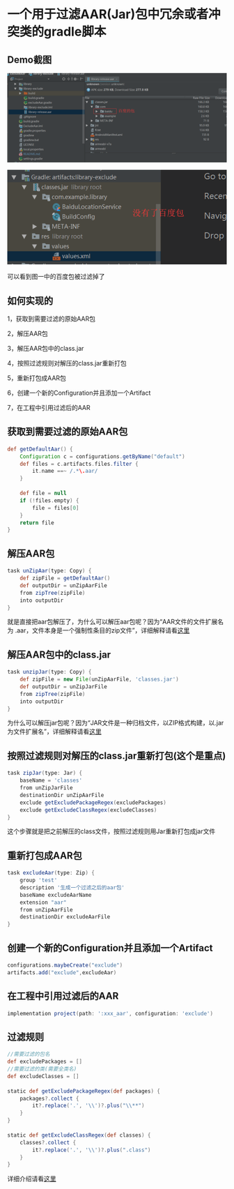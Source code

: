 # 一个用于过滤AAR(Jar)包中冗余或者冲突类的gradle脚本

## Demo截图
![demo](./img/demo.png)

![demo1](./img/demo1.png)

可以看到图一中的百度包被过滤掉了

## 如何实现的
1，获取到需要过滤的原始AAR包

2，解压AAR包

3，解压AAR包中的class.jar

4，按照过滤规则对解压的class.jar重新打包

5，重新打包成AAR包

6，创建一个新的Configuration并且添加一个Artifact

7，在工程中引用过滤后的AAR

## 获取到需要过滤的原始AAR包
```Groovy
def getDefaultAar() {
    Configuration c = configurations.getByName("default")
    def files = c.artifacts.files.filter {
        it.name ==~ /.*\.aar/
    }

    def file = null
    if (!files.empty) {
        file = files[0]
    }
    return file
}
```
## 解压AAR包
```Groovy
task unZipAar(type: Copy) {
    def zipFile = getDefaultAar()
    def outputDir = unZipAarFile
    from zipTree(zipFile)
    into outputDir
}
```
就是直接把aar包解压了，为什么可以解压aar包呢？因为“AAR文件的文件扩展名为 .aar，文件本身是一个强制性条目的zip文件”，详细解释请看[这里](https://developer.android.google.cn/studio/projects/android-library#aar-contents)
## 解压AAR包中的class.jar
```Groovy
task unzipJar(type: Copy) {
    def zipFile = new File(unZipAarFile, 'classes.jar')
    def outputDir = unZipJarFile
    from zipTree(zipFile)
    into outputDir
}
```
为什么可以解压jar包呢？因为“JAR文件是一种归档文件，以ZIP格式构建，以.jar为文件扩展名”，详细解释请看[这里](https://zh.wikipedia.org/zh-hans/JAR_(%E6%96%87%E4%BB%B6%E6%A0%BC%E5%BC%8F))
## 按照过滤规则对解压的class.jar重新打包(这个是重点)
```Groovy
task zipJar(type: Jar) {
    baseName = 'classes'
    from unZipJarFile
    destinationDir unZipAarFile
    exclude getExcludePackageRegex(excludePackages)
    exclude getExcludeClassRegex(excludeClasses)
}
```
这个步骤就是把之前解压的class文件，按照过滤规则用Jar重新打包成jar文件
## 重新打包成AAR包
```Groovy
task excludeAar(type: Zip) {
    group 'test'
    description '生成一个过滤之后的aar包'
    baseName excludeAarName
    extension "aar"
    from unZipAarFile
    destinationDir excludeAarFile
}
```
## 创建一个新的Configuration并且添加一个Artifact
```Groovy
configurations.maybeCreate("exclude")
artifacts.add("exclude",excludeAar)
```
## 在工程中引用过滤后的AAR
```Groovy
implementation project(path: ':xxx_aar', configuration: 'exclude')
```
## 过滤规则
```Groovy
//需要过滤的包名
def excludePackages = []
//需要过滤的类(需要全类名)
def excludeClasses = []

static def getExcludePackageRegex(def packages) {
    packages?.collect {
        it?.replace('.', '\\')?.plus("\\**")
    }
}

static def getExcludeClassRegex(def classes) {
    classes?.collect {
        it?.replace('.', '\\')?.plus(".class")
    }
}
```
详细介绍请看[这里](https://blog.csdn.net/baidu_34012226/article/details/80104771)
